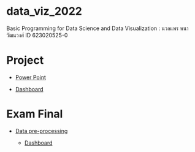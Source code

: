 # data_viz_2022

Basic Programming for Data Science and Data Visualization : นวลแพร พนาวัฒนวงศ์ ID 623020525-0

# Project 

* [Power Point](https://github.com/nualpair/data_viz_2022/blob/main/Present-Project.pdf)

* [Dashboard](https://datastudio.google.com/s/gqD5W3klUMo)



# Exam Final

* [Data pre-processing](https://github.com/nualpair/data_viz_2022/blob/main/Final_exam.ipynb)

  - [Dashboard](https://datastudio.google.com/s/q2sBYVaXNEw)


